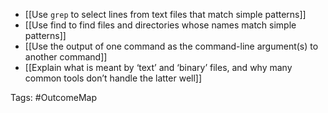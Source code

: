 - [[Use `grep` to select lines from text files that match simple patterns]]
- [[Use find to find files and directories whose names match simple patterns]]
- [[Use the output of one command as the command-line argument(s) to another command]]
- [[Explain what is meant by ‘text’ and ‘binary’ files, and why many common tools don’t handle the latter well]]

Tags: #OutcomeMap
